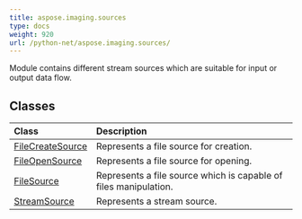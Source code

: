 ```yaml
---
title: aspose.imaging.sources
type: docs
weight: 920
url: /python-net/aspose.imaging.sources/
---
```



Module contains different stream sources which are suitable for input or output data flow.

## **Classes**
|**Class**|**Description**|
| :- | :- |
|[FileCreateSource](/imaging/python-net/aspose.imaging.sources/filecreatesource/)|Represents a file source for creation.|
|[FileOpenSource](/imaging/python-net/aspose.imaging.sources/fileopensource/)|Represents a file source for opening.|
|[FileSource](/imaging/python-net/aspose.imaging.sources/filesource/)|Represents a file source which is capable of files manipulation.|
|[StreamSource](/imaging/python-net/aspose.imaging.sources/streamsource/)|Represents a stream source.|
